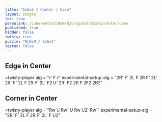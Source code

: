 ```yaml
---
title: "5x5x5 / Center / Case"
layout: single
toc: true
permalink: /cube/method/NxNxN/original/5x5x5/center/case
published: true
hidden: false
twisty: true
puzzle: "NxNxN / 5x5x5"
teston: false
---
```

<span
  id     = "cube"
  puzzle = "{{page.puzzle}}"
  teston = "{{page.teston}}"
  experimental-stickering   = "centers-only"
  experimental-setup-anchor = "start" >
</span>

<head>
  <base target="_blank">
</head>



## Edge in Center

<twisty-player
  alg                    = "r' F r"
  experimental-setup-alg = "2R' F' 2L F 2R F' 2L' 2R' F' 2L F 2R F' 2L' F2 U' 2R' F2 2R F 2F2 2B2"
></twisty-player>



## Corner in Center

<twisty-player
  alg                    = "Rw U Rw' U Rw U2' Rw'"
  experimental-setup-alg = "2R' F' 2L F 2R F' 2L' F U2"
></twisty-player>
